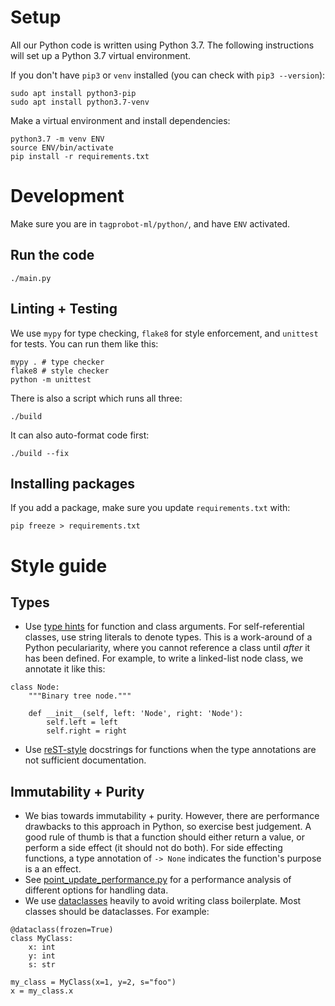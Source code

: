 # Setup

All our Python code is written using Python 3.7. The following instructions will set up a Python 3.7 virtual environment.

If you don't have `pip3` or `venv` installed (you can check with `pip3 --version`):

```
sudo apt install python3-pip
sudo apt install python3.7-venv
```

Make a virtual environment and install dependencies:

```
python3.7 -m venv ENV
source ENV/bin/activate
pip install -r requirements.txt
```

# Development

Make sure you are in `tagprobot-ml/python/`, and have `ENV` activated.

## Run the code

`./main.py`

## Linting + Testing

We use `mypy` for type checking, `flake8` for style enforcement, and `unittest` for tests. You can run them like this:

```
mypy . # type checker
flake8 # style checker
python -m unittest
```

There is also a script which runs all three:

```
./build
```

It can also auto-format code first:

```
./build --fix
```

## Installing packages

If you add a package, make sure you update `requirements.txt` with:

```
pip freeze > requirements.txt
```

# Style guide

## Types

- Use [type hints](https://docs.python.org/3/library/typing.html) for function and class arguments. For self-referential classes, use string literals to denote types. This is a work-around of a Python peculariarity, where you cannot reference a class until _after_ it has been defined. For example, to write a linked-list node class, we annotate it like this:

```
class Node:
    """Binary tree node."""

    def __init__(self, left: 'Node', right: 'Node'):
        self.left = left
        self.right = right
```


- Use [reST-style](http://queirozf.com/entries/python-docstrings-reference-examples#restructuredtext-rest-docstring-example) docstrings for functions when the type annotations are not sufficient documentation.

## Immutability + Purity

- We bias towards immutability + purity. However, there are performance drawbacks to this approach in Python, so exercise best judgement. A good rule of thumb is that a function should either return a value, or perform a side effect (it should not do both). For side effecting functions, a type annotation of `-> None` indicates the function's purpose is a an effect.
- See [point_update_performance.py](https://github.com/chauncy-crib/tagprobot-ml/blob/master/python/performance/point_update_performance.py) for a performance analysis of different options for handling data.
- We use [dataclasses](https://docs.python.org/3/library/dataclasses.html) heavily to avoid writing class boilerplate. Most classes should be dataclasses. For example:

```
@dataclass(frozen=True)
class MyClass:
    x: int
    y: int
    s: str

my_class = MyClass(x=1, y=2, s="foo")
x = my_class.x
```
